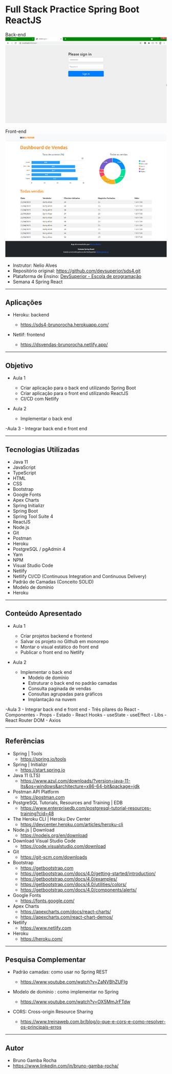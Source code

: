 # Full Stack Practice Spring Boot ReactJS

Back-end
<img src="https://github.com/BrunoGambaRocha/FullStackPracticeSpringBootReactJS/blob/master/backend/screenshot.png"/>

Front-end
<img src="https://github.com/BrunoGambaRocha/FullStackPracticeSpringBootReactJS/blob/master/frontend/screenshot.png"/>

- Instrutor: Nelio Alves
- Repositório original: https://github.com/devsuperior/sds4.git
- Plataforma de Ensino: [DevSuperior - Escola de programação](https://devsuperior.com.br)
- Semana 4 Spring React


<hr>

##  Aplicações

- Heroku: backend
	- https://sds4-brunorocha.herokuapp.com/

- Netlif: frontend
	- https://dsvendas-brunorocha.netlify.app/
	

<hr>

##  Objetivo

- Aula 1
	- Criar aplicação para o back end utilizando Spring Boot
	- Criar aplicação para o front end utilizando ReactJS
	- CI/CD com Netlify
	
- Aula 2
	- Implementar o back end
		
-Aula 3
	- Integrar back end e front end

		
<hr>

## Tecnologias Utilizadas

- Java 11
- JavaScript
- TypeScript
- HTML
- CSS
- Bootstrap
- Google Fonts
- Apex Charts
- Spring Initializr
- Spring Boot
- Spring Tool Suite 4
- ReactJS
- Node.js
- Git
- Postman
- Heroku
- PostgreSQL / pgAdmin 4
- Yarn
- NPM
- Visual Studio Code
- Netlify 
- Netlify CI/CD (Continuous Integration and Continuous Delivery)
- Padrão de Camadas (Conceito SOLID)
- Modelo de domínio
- Heroku


<hr>

## Conteúdo Apresentado

- Aula 1
	- Criar projetos backend e frontend
	- Salvar os projeto no Github em monorepo
	- Montar o visual estático do front end
	- Publicar o front end no Netlify
	
- Aula 2
	- Implementar o back end
		- Modelo de domínio
		- Estruturar o back end no padrão camadas
		- Consulta paginada de vendas
		- Consultas agrupadas para gráficos
		- Implantação na nuvem

-Aula 3
	- Integrar back end e front end
	- Três pilares do React
		- Componentes
		- Props
		- Estado
	- React Hooks
		- useState
		- useEffect
	- Libs
		- React Router DOM
		- Axios
	
<hr>

## Referências

- Spring | Tools
	- https://spring.io/tools
- Spring | Initializr
	- https://start.spring.io
- Java 11 (LTS)            
	- https://www.azul.com/downloads/?version=java-11-lts&os=windows&architecture=x86-64-bit&package=jdk
- Postman API Platform
	- https://postman.com
- PostgreSQL Tutorials, Resources and Training | EDB
	- https://www.enterprisedb.com/postgresql-tutorial-resources-training?cid=48
- The Heroku CLI | Heroku Dev Center	
	- https://devcenter.heroku.com/articles/heroku-cli
- Node.js | Download	
	- https://nodejs.org/en/download
- Download Visual Studio Code
	- https://code.visualstudio.com/download
- Git
	- https://git-scm.com/downloads
- Bootstrap	
	- https://getbootstrap.com
	- https://getbootstrap.com/docs/4.0/getting-started/introduction/
	- https://getbootstrap.com/docs/4.0/examples/
	- https://getbootstrap.com/docs/4.0/utilities/colors/
	- https://getbootstrap.com/docs/4.0/components/alerts/
- Google Fonts
	- https://fonts.google.com/
- Apex Charts
	- https://apexcharts.com/docs/react-charts/
	- https://apexcharts.com/react-chart-demos/
- Netlify	
	- https://www.netlify.com
- Heroku
	- https://heroku.com/

	
<hr>

## Pesquisa Complementar

- Padrão camadas: como usar no Spring REST
	- https://www.youtube.com/watch?v=ZaNVBhZUFIg
	
- Modelo de domínio : como implementar no Spring
	- https://www.youtube.com/watch?v=OX5MmJrFTdw

- CORS: Cross-origin Resource Sharing
	- https://www.treinaweb.com.br/blog/o-que-e-cors-e-como-resolver-os-principais-erros
 

<hr>

## Autor

- Bruno Gamba Rocha
- https://www.linkedin.com/in/bruno-gamba-rocha/
